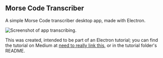 ## Morse Code Transcriber

A simple Morse Code transcriber desktop app, made with Electron.

![Screenshot of app transcribing.](https://www.github.com/nateneumann/electron-tutorial/tutorial/img/convert.png)

This was created, intended to be part of an Electron tutorial; you can find the tutorial on Medium at [need to really link this](github.com), or in the tutorial folder's README.
